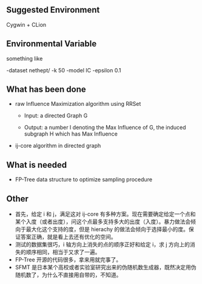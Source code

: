 ## Suggested Environment

Cygwin + CLion



## Environmental Variable

something like

-dataset nethept/ -k 50 -model IC -epsilon 0.1



## What has been done

+ raw Influence Maximization algorithm using RRSet

   + Input: a directed Graph G

   + Output: a number I denoting the Max Influence of G, the induced subgraph H which has Max Influence

+ ij-core algorithm in directed graph




## What is needed

+ FP-Tree data structure to optimize sampling procedure


## Other
+ 首先，给定 i 和 j，满足这对 ij-core 有多种方案。现在需要确定给定一个点和某个入度（或者出度），问这个点最多支持多大的出度（入度）。暴力做法会倾向于最大化这个支持的度，但是 hierachy 的做法会倾向于选择最小的度。保证答案正确，就是看上去还有优化的空间。
+ 测试的数据集很巧，i 轴方向上消失的点的顺序正好和给定 i，求 j 方向上的消失的顺序相同，相当于又求了一遍。
+ FP-Tree 开源的代码很多，拿来用就完事了。
+ SFMT 是日本某个高校或者实验室研究出来的伪随机数生成器，既然决定用伪随机数了，为什么不直接用自带的，不知道。 